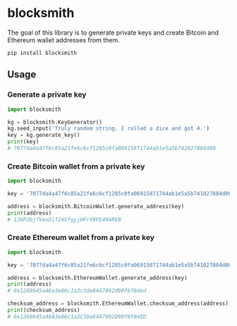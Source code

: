 # blocksmith
The goal of this library is to generate private keys and create Bitcoin and Ethereum wallet addresses from them.

```
pip install blocksmith
```

## Usage

### Generate a private key
```python
import blocksmith

kg = blocksmith.KeyGenerator()
kg.seed_input('Truly random string. I rolled a dice and got 4.')
key = kg.generate_key()
print(key)
# 7077da4a47f6c85a21fe6c6cf1285c0fa06915871744ab1e5a5b741027884d00

```

### Create Bitcoin wallet from a private key
```python
import blocksmith

key = '7077da4a47f6c85a21fe6c6cf1285c0fa06915871744ab1e5a5b741027884d00'

address = blocksmith.BitcoinWallet.generate_address(key)
print(address)
# 1JUP2bjfVexDif2m5fgyjHFrV9FE494REN

```

### Create Ethereum wallet from a private key
```python
import blocksmith

key = '7077da4a47f6c85a21fe6c6cf1285c0fa06915871744ab1e5a5b741027884d00'

address = blocksmith.EthereumWallet.generate_address(key)
print(address)
# 0x1269645a46a3e86c1a3c3de8447092d90f6f04ed

checksum_address = blocksmith.EthereumWallet.checksum_address(address)
print(checksum_address)
# 0x1269645a46A3e86c1a3C3De8447092D90f6F04ED

```
